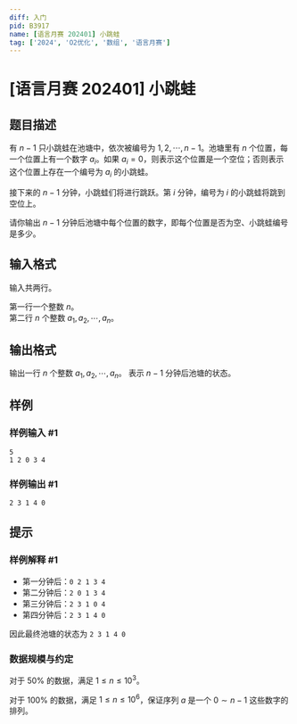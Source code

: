 ```yaml
---
diff: 入门
pid: B3917
name: [语言月赛 202401] 小跳蛙
tag: ['2024', 'O2优化', '数组', '语言月赛']
---
```

# [语言月赛 202401] 小跳蛙
## 题目描述

有 $n - 1$ 只小跳蛙在池塘中，依次被编号为 $1, 2, \cdots, n - 1$。池塘里有 $n$ 个位置，每一个位置上有一个数字 $a_i$。如果 $a_i = 0$，则表示这个位置是一个空位；否则表示这个位置上存在一个编号为 $a_i$ 的小跳蛙。

接下来的 $n-1$ 分钟，小跳蛙们将进行跳跃。第 $i$ 分钟，编号为 $i$ 的小跳蛙将跳到空位上。

请你输出 $n-1$ 分钟后池塘中每个位置的数字，即每个位置是否为空、小跳蛙编号是多少。


## 输入格式

输入共两行。

第一行一个整数 $n$。  
第二行 $n$ 个整数 $a _ 1, a _ 2, \cdots, a _ n$。
## 输出格式

输出一行 $n$ 个整数 $a _ 1, a _ 2, \cdots, a _ n$。 表示 $n-1$ 分钟后池塘的状态。
## 样例

### 样例输入 #1
```
5
1 2 0 3 4

```
### 样例输出 #1
```
2 3 1 4 0

```
## 提示

### 样例解释 #1

- 第一分钟后：`0 2 1 3 4`
- 第二分钟后：`2 0 1 3 4`
- 第三分钟后：`2 3 1 0 4`
- 第四分钟后：`2 3 1 4 0`

因此最终池塘的状态为 `2 3 1 4 0`

### 数据规模与约定

对于 $50\%$ 的数据，满足 $1 \leq n \leq 10 ^ 3$。

对于 $100\%$ 的数据，满足 $1 \leq n \leq 10^6$，保证序列 $a$ 是一个 $0 \sim n - 1$ 这些数字的排列。
